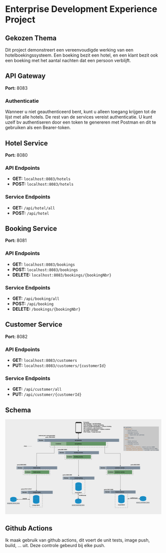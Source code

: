 # Enterprise Development Experience Project

## Gekozen Thema

Dit project demonstreert een vereenvoudigde werking van een hotelboekingssysteem. Een boeking bezit een hotel, en een klant bezit ook een boeking met het aantal nachten dat een persoon verblijft.

## API Gateway
**Port:** 8083

### Authenticatie
Wanneer u niet geauthenticeerd bent, kunt u alleen toegang krijgen tot de lijst met alle hotels. De rest van de services vereist authenticatie. U kunt uzelf bv authentiseren door een token te genereren met Postman en dit te gebruiken als een Bearer-token.

## Hotel Service
**Port:** 8080

### API Endpoints
- **GET:** `localhost:8083/hotels`
- **POST:** `localhost:8083/hotels`

### Service Endpoints
- **GET:** `/api/hotel/all`
- **POST:** `/api/hotel`

## Booking Service
**Port:** 8081

### API Endpoints
- **GET:** `localhost:8083/bookings`
- **POST:** `localhost:8083/bookings`
- **DELETE:** `localhost:8083/bookings/{bookingNbr}`

### Service Endpoints
- **GET:** `/api/booking/all`
- **POST:** `/api/booking`
- **DELETE:** `/bookings/{bookingNbr}`

## Customer Service
**Port:** 8082

### API Endpoints
- **GET:** `localhost:8083/customers`
- **PUT:** `localhost:8083/customers/{customerId}`

### Service Endpoints
- **GET:** `/api/customer/all`
- **PUT:** `/api/customer/{customerId}`
## Schema
![alt text](https://github.com/ThomasMalecki/EnterpriseProject/blob/main/schema.png?raw=true)
## Github Actions
Ik maak gebruik van github actions, dit voert de unit tests, image push, build, ... uit. Deze controle gebeurd bij elke push.
